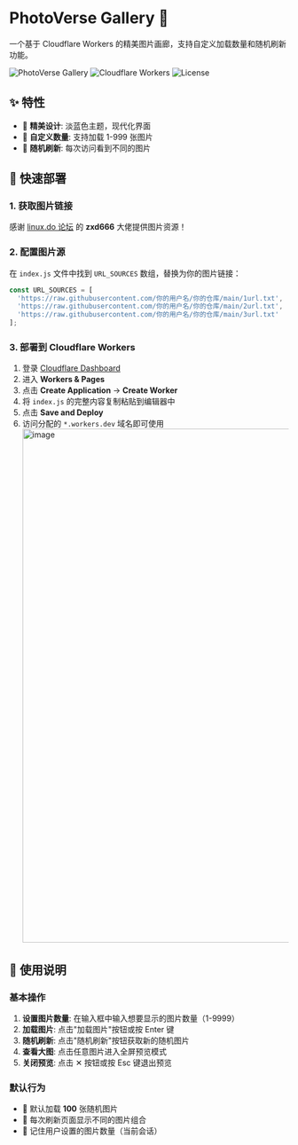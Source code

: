 # PhotoVerse Gallery 📸

一个基于 Cloudflare Workers 的精美图片画廊，支持自定义加载数量和随机刷新功能。

![PhotoVerse Gallery](https://img.shields.io/badge/PhotoVerse-Gallery-blue?style=for-the-badge)
![Cloudflare Workers](https://img.shields.io/badge/Cloudflare-Workers-orange?style=for-the-badge)
![License](https://img.shields.io/badge/License-MIT-green?style=for-the-badge)

## ✨ 特性

- 🎨 **精美设计**: 淡蓝色主题，现代化界面
- 🔢 **自定义数量**: 支持加载 1-999 张图片
- 🎲 **随机刷新**: 每次访问看到不同的图片

## 🚀 快速部署

### 1. 获取图片链接

感谢 [linux.do 论坛](https://linux.do/t/topic/153136) 的 **zxd666** 大佬提供图片资源！



### 2. 配置图片源

在 `index.js` 文件中找到 `URL_SOURCES` 数组，替换为你的图片链接：

```javascript
const URL_SOURCES = [
  'https://raw.githubusercontent.com/你的用户名/你的仓库/main/1url.txt',
  'https://raw.githubusercontent.com/你的用户名/你的仓库/main/2url.txt',
  'https://raw.githubusercontent.com/你的用户名/你的仓库/main/3url.txt'
];
```

### 3. 部署到 Cloudflare Workers

1. 登录 [Cloudflare Dashboard](https://dash.cloudflare.com/)
2. 进入 **Workers & Pages**
3. 点击 **Create Application** → **Create Worker**
4. 将 `index.js` 的完整内容复制粘贴到编辑器中
5. 点击 **Save and Deploy**
6. 访问分配的 `*.workers.dev` 域名即可使用
   <img width="1886" height="927" alt="image" src="https://github.com/user-attachments/assets/a7c778c4-5323-4d38-af85-be34e991fe7c" />




## 🎯 使用说明

### 基本操作

1. **设置图片数量**: 在输入框中输入想要显示的图片数量（1-9999）
2. **加载图片**: 点击"加载图片"按钮或按 Enter 键
3. **随机刷新**: 点击"随机刷新"按钮获取新的随机图片
4. **查看大图**: 点击任意图片进入全屏预览模式
5. **关闭预览**: 点击 ✕ 按钮或按 Esc 键退出预览

### 默认行为

- 🔢 默认加载 **100** 张随机图片
- 🔄 每次刷新页面显示不同的图片组合
- 💾 记住用户设置的图片数量（当前会话）



